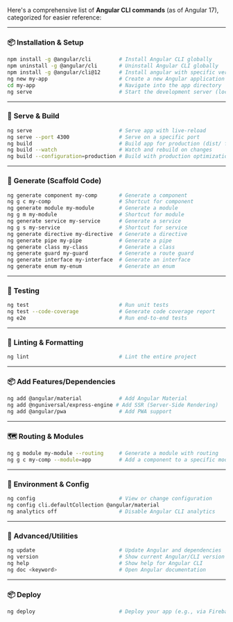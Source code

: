 Here's a comprehensive list of **Angular CLI commands** (as of Angular 17), categorized for easier reference:

---

### 📦 **Installation & Setup**

```bash
npm install -g @angular/cli         # Install Angular CLI globally
npm uninstall -g @angular/cli       # Uninstall Angular CLI globally
npm install -g @angular/cli@12      # Install angular with specific version: here 12
ng new my-app                       # Create a new Angular application
cd my-app                           # Navigate into the app directory
ng serve                            # Start the development server (localhost:4200)
```

---

### 🚀 **Serve & Build**

```bash
ng serve                            # Serve app with live-reload
ng serve --port 4300                # Serve on a specific port
ng build                            # Build app for production (dist/ folder)
ng build --watch                    # Watch and rebuild on changes
ng build --configuration=production # Build with production optimizations
```

---

### 🧱 **Generate (Scaffold Code)**

```bash
ng generate component my-comp       # Generate a component
ng g c my-comp                      # Shortcut for component
ng generate module my-module        # Generate a module
ng g m my-module                    # Shortcut for module
ng generate service my-service      # Generate a service
ng g s my-service                   # Shortcut for service
ng generate directive my-directive  # Generate a directive
ng generate pipe my-pipe            # Generate a pipe
ng generate class my-class          # Generate a class
ng generate guard my-guard          # Generate a route guard
ng generate interface my-interface  # Generate an interface
ng generate enum my-enum            # Generate an enum
```

---

### 🧪 **Testing**

```bash
ng test                             # Run unit tests
ng test --code-coverage             # Generate code coverage report
ng e2e                              # Run end-to-end tests
```

---

### 📁 **Linting & Formatting**

```bash
ng lint                             # Lint the entire project
```

---

### 📦 **Add Features/Dependencies**

```bash
ng add @angular/material            # Add Angular Material
ng add @nguniversal/express-engine # Add SSR (Server-Side Rendering)
ng add @angular/pwa                 # Add PWA support
```

---

### 🗺️ **Routing & Modules**

```bash
ng g module my-module --routing     # Generate a module with routing
ng g c my-comp --module=app         # Add a component to a specific module
```

---

### 📄 **Environment & Config**

```bash
ng config                           # View or change configuration
ng config cli.defaultCollection @angular/material
ng analytics off                    # Disable Angular CLI analytics
```

---

### 🧰 **Advanced/Utilities**

```bash
ng update                           # Update Angular and dependencies
ng version                          # Show current Angular/CLI version
ng help                             # Show help for Angular CLI
ng doc <keyword>                    # Open Angular documentation
```

---

### 📦 **Deploy**

```bash
ng deploy                           # Deploy your app (e.g., via Firebase Hosting)
```
